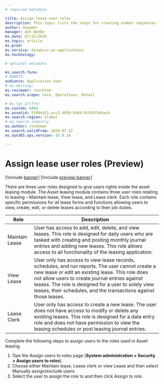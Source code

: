 ```yaml
---
# required metadata

title: Assign lease user roles
description: This topic lists the steps for creating number sequences for Lease IDs, as well as unique IDs that are used in the index revaluation process. 
author: moaamer
manager: Ann Beebe
ms.date: 07/22/2020
ms.topic: article
ms.prod: 
ms.service: dynamics-ax-applications
ms.technology: 

# optional metadata

ms.search.form: 
# ROBOTS: 
audience: Application User
# ms.devlang: 
ms.reviewer: roschlom
ms.search.scope: Core, Operations, Retail

# ms.tgt_pltfrm: 
ms.custom: 4464
ms.assetid: 5f89daf1-acc2-4959-b48d-91542fb6bacb
ms.search.region: Global
# ms.search.industry: 
ms.author: vstehman
ms.search.validFrom: 2020-07-22
ms.dyn365.ops.version: 10.0.14

---
```


# Assign lease user roles (Preview)

[!include [banner](../includes/banner.md)]
[!include [preview banner](../includes/preview-banner.md)]

There are three user roles designed to give users rights inside the asset leasing module. The Asset leasing module contains three user roles relating to leasing – Maintain lease, View lease, and Lease clerk. Each role contains specific permissions for all lease forms and functions allowing users to view, create, edit, or delete leases according to their job duties.

|     Role              	|     Description                                                                                                                                                                                                                                                                                                                                  	|
|-----------------------	|--------------------------------------------------------------------------------------------------------------------------------------------------------------------------------------------------------------------------------------------------------------------------------------------------------------------------------------------------	|
|     Maintain Lease    	|     User has access to add, edit, delete, and view leases.   This role is designed for daily users who are tasked with creating and   posting monthly journal entries and adding new leases. This role allows   access to all functionality of the leasing application.                                                                          	|
|     View Lease        	|     User only has access to view lease records, schedules, and   run reports. The user cannot create a new lease or edit an existing lease.   This role does not allow users to create journal entries against leases. The   role is designed for a user to solely view leases, their schedules, and the   transactions against those leases.    	|
|     Lease Clerk       	|     User only has access to create a new lease. The user does   not have access to modify or delete any existing leases. This role is   designed for a data entry role and does not have permission to view the   leasing schedules or post leasing journal entries.                                                                             	|

Complete the following steps to assign users to the roles used in Asset leasing.

1. Ope the Assign users to roles page (**System administration > Security > Assign users to roles**).
2.	Choose either Maintain lease, Lease clerk or view Lease and then select Manually assign/exclude users
3.	Select the user to assign the role to and then click Assign to role.
